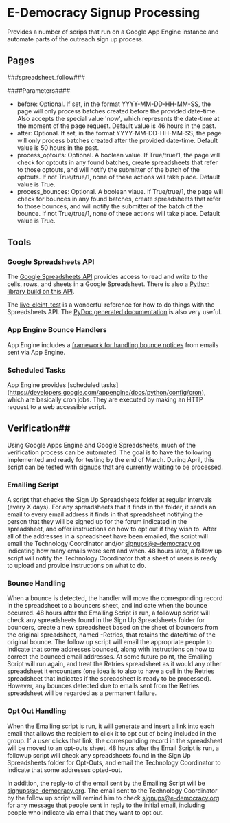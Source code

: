 # E-Democracy Signup Processing #

Provides a number of scrips that run on a Google App Engine instance and 
automate parts of the outreach sign up process.

## Pages ##

###spreadsheet_follow###

####Parameters####

* before: Optional. If set, in the format YYYY-MM-DD-HH-MM-SS, the page will only process batches created before the provided date-time. Also accepts the special value 'now', which represents the date-time at the moment of the page request. Default value is 46 hours in the past.
* after: Optional. If set, in the format YYYY-MM-DD-HH-MM-SS, the page will only process batches created after the provided date-time. Default value is 50 hours in the past.
* process_optouts: Optional. A boolean value. If True/true/1, the page will check for optouts in any found batches, create spreadsheets that refer to those optouts, and will notify the submitter of the batch of the optouts. If not True/true/1, none of these actions will take place. Default value is True.
* process_bounces: Optional. A boolean vlaue. If True/true/1, the page will check for bounces in any found batches, create spreadsheets that refer to those bounces, and will notify the submitter of the batch of the bounce. If not True/true/1, none of these actions will take place. Default value is True.

## Tools ##

### Google Spreadsheets API ###

The [Google Spreadsheets API](https://developers.google.com/google-apps/spreadsheets/) 
provides access to read and write to the cells, rows, and sheets in a Google 
Spreadsheet. There is also a [Python library build on this API](http://code.google.com/p/gdata-python-client/).

The [live_cleint_test](https://code.google.com/p/gdata-python-client/source/browse/tests/gdata_tests/spreadsheets/live_client_test.py)
is a wonderful reference for how to do things with the Spreadsheets API. The [PyDoc generated documentation](http://gdata-python-client.googlecode.com/hg/pydocs/gdata.html) 
is also very useful.

### App Engine Bounce Handlers ###

App Engine includes a [framework for handling bounce notices](https://developers.google.com/appengine/docs/python/mail/bounce)
from emails sent via App Engine.

### Scheduled Tasks ###

App Engine provides [scheduled tasks]
(https://developers.google.com/appengine/docs/python/config/cron), which are 
basically cron jobs. They are executed by making an HTTP request to a web 
accessible script.

## Verification##

Using Google Apps Engine and Google Spreadsheets, much of the verification 
process can be automated. The goal is to have the following implemented and 
ready for testing by the end of March. During April, this script can be tested 
with signups that are currently waiting to be processed. 

### Emailing Script ###
A script that checks the Sign Up Spreadsheets folder at regular intervals 
(every X days). For any spreadsheets that it finds in the folder, it sends an 
email to every email address it finds in that spreadsheet notifying the person 
that they will be signed up for the forum indicated in the spreadsheet, and 
offer instructions on how to opt out if they wish to. After all of the 
addresses in a spreadsheet have been emailed, the script will email the 
Technology Coordinator and/or signups@e-democracy.og indicating how many 
emails were sent and when. 48 hours later, a follow up script will notify the 
Technology Coordinator that a sheet of users is ready to upload and provide 
instructions on what to do.

### Bounce Handling ###

When a bounce is detected, the handler will move the corresponding record in 
the spreadsheet to a bouncers sheet, and indicate when the bounce occurred. 48 
hours after the Emailing Script is run, a followup script will check any 
spreadsheets found in the Sign Up Spreadsheets folder for bouncers, create a 
new spreadsheet based on the sheet of bouncers from the original spreadsheet, 
named <original spreadsheet name>-Retries, that retains the date/time of the 
original bounce. The follow up script will email the appropriate people to 
indicate that some addresses bounced, along with instructions on how to correct
the bounced email addresses. At some future point, the Emailing Script will run
again, and treat the Retries spreadsheet as it would any other spreadsheet it 
encounters (one idea is to also to have a cell in the Retries spreadsheet that 
indicates if the spreadsheet is ready to be processed). However, any bounces 
detected due to emails sent from the Retries spreadsheet will be regarded as a 
permanent failure.

### Opt Out Handling ###

When the Emailing script is run, it will generate and insert a link into 
each email that allows the recipient to click it to opt out of being included 
in the group. If a user clicks that link, the corresponding record in the 
spreadsheet will be moved to an opt-outs sheet. 48 hours after the Email 
Script is run, a followup script will check any spreadsheets found in the Sign 
Up Spreadsheets folder for Opt-Outs, and email the Technology Coordinator to 
indicate that some addresses opted-out.

In addition, the reply-to of the email sent by the Emailing Script will be 
signups@e-democracy.org. The email sent to the Technology Coordinator by the 
follow up script will remind him to check signups@e-democracy.org for any 
message that people sent in reply to the initial email, including people who 
indicate via email that they want to opt out.


